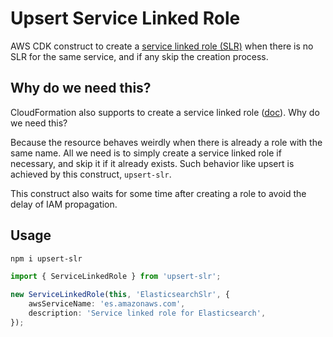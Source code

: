 # Upsert Service Linked Role
AWS CDK construct to create a [service linked role (SLR)](https://docs.aws.amazon.com/IAM/latest/UserGuide/using-service-linked-roles.html) when there is no SLR for the same service, and if any skip the creation process.

## Why do we need this?
CloudFormation also supports to create a service linked role ([doc](https://docs.aws.amazon.com/ja_jp/AWSCloudFormation/latest/UserGuide/aws-resource-iam-servicelinkedrole.html)). Why do we need this?

Because the resource behaves weirdly when there is already a role with the same name. All we need is to simply create a service linked role if necessary, and skip it if it already exists. Such behavior like upsert is achieved by this construct, `upsert-slr`.

This construct also waits for some time after creating a role to avoid the delay of IAM propagation.

## Usage
```sh
npm i upsert-slr
```

```ts
import { ServiceLinkedRole } from 'upsert-slr';

new ServiceLinkedRole(this, 'ElasticsearchSlr', {
    awsServiceName: 'es.amazonaws.com',
    description: 'Service linked role for Elasticsearch',
});
```

